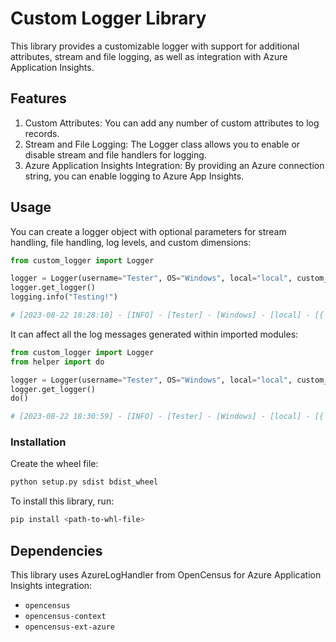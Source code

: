 # Custom Logger Library
This library provides a customizable logger with support for additional attributes, stream and file logging, as well as integration with Azure Application Insights.

## Features
1. Custom Attributes: You can add any number of custom attributes to log records.
2. Stream and File Logging: The Logger class allows you to enable or disable stream and file handlers for logging.
3. Azure Application Insights Integration: By providing an Azure connection string, you can enable logging to Azure App Insights.

## Usage

You can create a logger object with optional parameters for stream handling, file handling, log levels, and custom dimensions:

```python
from custom_logger import Logger

logger = Logger(username="Tester", OS="Windows", local="local", custom_dimensions={'job_id': 2020}, file_handler=True)
logger.get_logger()
logging.info("Testing!")

# [2023-08-22 18:28:10] - [INFO] - [Tester] - [Windows] - [local] - [{'job_id': 2020}] - (main.py).<module>(10) - Testing!
```

It can affect all the log messages generated within imported modules:

```python
from custom_logger import Logger
from helper import do

logger = Logger(username="Tester", OS="Windows", local="local", custom_dimensions={'job_id': 2020}, file_handler=True)
logger.get_logger()
do()

# [2023-08-22 18:30:59] - [INFO] - [Tester] - [Windows] - [local] - [{'job_id': 2020}] - (helper.py).do(7) - HELLO
```

### Installation

Create the wheel file:
```bash
python setup.py sdist bdist_wheel
```

To install this library, run:
```bash
pip install <path-to-whl-file>
```

## Dependencies
This library uses AzureLogHandler from OpenCensus for Azure Application Insights integration:
* `opencensus`
* `opencensus-context`
* `opencensus-ext-azure`